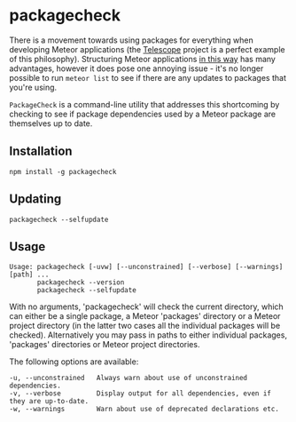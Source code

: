 # packagecheck

There is a movement towards using packages for everything when developing Meteor applications (the [Telescope][1] project is a perfect example of this philosophy). Structuring Meteor applications [in this way][2] has many advantages, however it does pose one annoying issue - it's no longer possible to run `meteor list` to see if there are any updates to packages that you're using.

`PackageCheck` is a command-line utility that addresses this shortcoming by checking to see if package dependencies used by a Meteor package are themselves up to date.

## Installation

    npm install -g packagecheck

## Updating

	packagecheck --selfupdate

## Usage

    Usage: packagecheck [-uvw] [--unconstrained] [--verbose] [--warnings] [path] ...
           packagecheck --version
           packagecheck --selfupdate

With no arguments, 'packagecheck' will check the current directory, which can either be a single package, a Meteor 'packages' directory or a Meteor project directory (in the latter two cases all the individual packages will be checked).
Alternatively you may pass in paths to either individual packages, 'packages' directories or Meteor project directories.

The following options are available:

    -u, --unconstrained   Always warn about use of unconstrained dependencies.
	-v, --verbose         Display output for all dependencies, even if they are up-to-date.
    -w, --warnings        Warn about use of deprecated declarations etc.

[1]: https://github.com/TelescopeJS/Telescope
[2]: https://meteor.hackpad.com/Building-Large-Apps-Tips-d8PQ848nLyE
